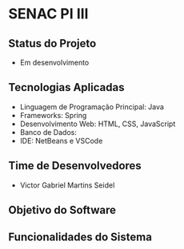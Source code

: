 # SENAC PI III

## Status do Projeto
- Em desenvolvimento

## Tecnologias Aplicadas
- Linguagem de Programação Principal: Java
- Frameworks: Spring
- Desenvolvimento Web: HTML, CSS, JavaScript
- Banco de Dados: 
- IDE: NetBeans e VSCode

## Time de Desenvolvedores
- Victor Gabriel Martins Seidel

## Objetivo do Software


## Funcionalidades do Sistema
